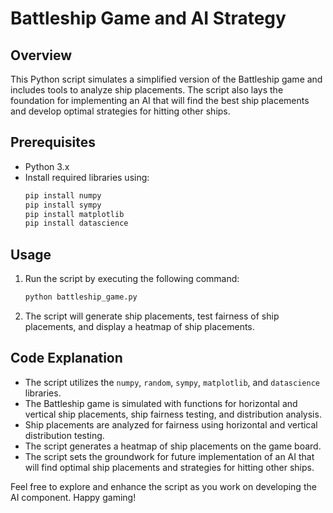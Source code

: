 # Battleship Game and AI Strategy

## Overview
This Python script simulates a simplified version of the Battleship game and includes tools to analyze ship placements. The script also lays the foundation for implementing an AI that will find the best ship placements and develop optimal strategies for hitting other ships.

## Prerequisites
- Python 3.x
- Install required libraries using:
  ```bash
  pip install numpy
  pip install sympy
  pip install matplotlib
  pip install datascience
  ```

## Usage
1. Run the script by executing the following command:
   ```bash
   python battleship_game.py
   ```
2. The script will generate ship placements, test fairness of ship placements, and display a heatmap of ship placements.

## Code Explanation
- The script utilizes the `numpy`, `random`, `sympy`, `matplotlib`, and `datascience` libraries.
- The Battleship game is simulated with functions for horizontal and vertical ship placements, ship fairness testing, and distribution analysis.
- Ship placements are analyzed for fairness using horizontal and vertical distribution testing.
- The script generates a heatmap of ship placements on the game board.
- The script sets the groundwork for future implementation of an AI that will find optimal ship placements and strategies for hitting other ships.

Feel free to explore and enhance the script as you work on developing the AI component. Happy gaming!
